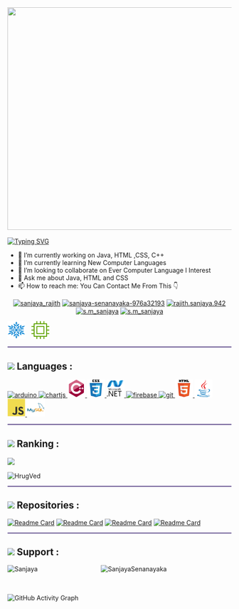 <img src="https://camo.githubusercontent.com/c1dcb74cc1c1835b1d716f5051499a2814c683c806b15f04b0eba492863703e9/68747470733a2f2f63646e2e6472696262626c652e636f6d2f75736572732f3733303730332f73637265656e73686f74732f363538313234332f6176656e746f2e676966" width="1000" height="500">

[![Typing SVG](https://readme-typing-svg.herokuapp.com?size=30&duration=10000&color=051367&background=FFD9B200&vCenter=true&width=700&height=100&lines=Hi+there+%F0%9F%91%8B%2C+My+Name+is+Rajith+Sanjaya)](https://git.io/typing-svg)

- 🔭 I’m currently working on Java, HTML ,CSS, C++ 
- 🌱 I’m currently learning New Computer Languages  
- 👯 I’m looking to collaborate on Ever Computer Language I Interest 
- 💬 Ask me about Java, HTML and CSS 
- 📫 How to reach me: You Can Contact Me From This 👇  

<p align="center">
<a href="https://twitter.com/sanjaya_rajith" target="blank"><img align="center" src="https://raw.githubusercontent.com/rahuldkjain/github-profile-readme-generator/master/src/images/icons/Social/twitter.svg" alt="sanjaya_rajith" height="30" width="40" /></a>
<a href="https://linkedin.com/in/sanjaya-senanayaka-976a32193" target="blank"><img align="center" src="https://raw.githubusercontent.com/rahuldkjain/github-profile-readme-generator/master/src/images/icons/Social/linked-in-alt.svg" alt="sanjaya-senanayaka-976a32193" height="30" width="40" /></a>
<a href="https://fb.com/rajith.sanjaya.942" target="blank"><img align="center" src="https://raw.githubusercontent.com/rahuldkjain/github-profile-readme-generator/master/src/images/icons/Social/facebook.svg" alt="rajith.sanjaya.942" height="30" width="40" /></a>
<a href="https://instagram.com/s.m_sanjaya" target="blank"><img align="center" src="https://raw.githubusercontent.com/rahuldkjain/github-profile-readme-generator/master/src/images/icons/Social/instagram.svg" alt="s.m_sanjaya" height="30" width="40" /></a>
<a href="href="mailto:sanjayasenanayaka11@gmail.com"" target="blank"><img align="center" src="https://img.icons8.com/color/480/000000/gmail-new.png" alt="s.m_sanjaya" height="40" width="40" /></a>
</p>

<a href='https://archiveprogram.github.com/'><img src='https://raw.githubusercontent.com/acervenky/animated-github-badges/master/assets/acbadge.gif' width='40' height='40'></a> <a href='https://docs.github.com/en/developers'><img src='https://raw.githubusercontent.com/acervenky/animated-github-badges/master/assets/devbadge.gif' width='40' height='40'></a> 

<hr style="height:2px;border-width:1;border-radius: 5px;color:#8080ff;background-color:#5F4B8BFF">

## <img src="https://media.giphy.com/media/iY8CRBdQXODJSCERIr/giphy.gif" width="30px"> Languages :

<p align="left"> <a href="https://www.arduino.cc/" target="_blank" rel="noreferrer"> <img src="https://cdn.worldvectorlogo.com/logos/arduino-1.svg" alt="arduino" width="40" height="40"/> </a> <a href="https://www.chartjs.org" target="_blank" rel="noreferrer"> <img src="https://www.chartjs.org/media/logo-title.svg" alt="chartjs" width="40" height="40"/> </a> <a href="https://www.w3schools.com/cpp/" target="_blank" rel="noreferrer"> <img src="https://raw.githubusercontent.com/devicons/devicon/master/icons/cplusplus/cplusplus-original.svg" alt="cplusplus" width="40" height="40"/> </a> <a href="https://www.w3schools.com/css/" target="_blank" rel="noreferrer"> <img src="https://raw.githubusercontent.com/devicons/devicon/master/icons/css3/css3-original-wordmark.svg" alt="css3" width="40" height="40"/> </a> <a href="https://dotnet.microsoft.com/" target="_blank" rel="noreferrer"> <img src="https://raw.githubusercontent.com/devicons/devicon/master/icons/dot-net/dot-net-original-wordmark.svg" alt="dotnet" width="40" height="40"/> </a> <a href="https://firebase.google.com/" target="_blank" rel="noreferrer"> <img src="https://www.vectorlogo.zone/logos/firebase/firebase-icon.svg" alt="firebase" width="40" height="40"/> </a> <a href="https://git-scm.com/" target="_blank" rel="noreferrer"> <img src="https://www.vectorlogo.zone/logos/git-scm/git-scm-icon.svg" alt="git" width="40" height="40"/> </a> <a href="https://www.w3.org/html/" target="_blank" rel="noreferrer"> <img src="https://raw.githubusercontent.com/devicons/devicon/master/icons/html5/html5-original-wordmark.svg" alt="html5" width="40" height="40"/> </a> <a href="https://www.java.com" target="_blank" rel="noreferrer"> <img src="https://raw.githubusercontent.com/devicons/devicon/master/icons/java/java-original.svg" alt="java" width="40" height="40"/> </a> <a href="https://developer.mozilla.org/en-US/docs/Web/JavaScript" target="_blank" rel="noreferrer"> <img src="https://raw.githubusercontent.com/devicons/devicon/master/icons/javascript/javascript-original.svg" alt="javascript" width="40" height="40"/> </a> <a href="https://www.mysql.com/" target="_blank" rel="noreferrer"> <img src="https://raw.githubusercontent.com/devicons/devicon/master/icons/mysql/mysql-original-wordmark.svg" alt="mysql" width="40" height="40"/> </a> </p>

<hr style="height:2px;border-width:1;border-radius: 5px;color:#8080ff;background-color:#5F4B8BFF">

## <img src="https://media.giphy.com/media/iY8CRBdQXODJSCERIr/giphy.gif" width="30px"> Ranking :

<img align="center" src = "https://github-readme-stats.vercel.app/api?username=Hypertext-Assassin-RSS&&show_icons=true&title_color=02D752&icon_color=bb2acf&text_color=b3b3ff&bg_color=0,000000,130F40">

<p><img align="center" src="https://github-readme-streak-stats.herokuapp.com/?user=Hypertext-Assassin-RSS&theme=yeblu" alt="HrugVed" /></p> 

<hr style="height:2px;border-width:1;border-radius: 5px;color:#8080ff;background-color:#5F4B8BFF">

## <img src="https://media1.giphy.com/media/3ya3f6h1RbMxDzEG0r/giphy.gif?cid=ecf05e47ekc5ox9z1eygzj18bhhwa7ds6h8nat0fa9cvjusi&rid=giphy.gif&ct=s" width="20px"> Repositories :

[![Readme Card](https://github-readme-stats.vercel.app/api/pin/?username=Hypertext-Assassin-RSS&repo=Fresh-Fruit&&show_icons=true&title_color=02D752&icon_color=bb2acf&text_color=b3b3ff&bg_color=0,000000,130F40)](https://github.com/Hypertext-Assassin-RSS/Fresh-Fruit)
[![Readme Card](https://github-readme-stats.vercel.app/api/pin/?username=Hypertext-Assassin-RSS&repo=C-plus-plus-Terminal-Calculator&&show_icons=true&title_color=02D752&icon_color=bb2acf&text_color=b3b3ff&bg_color=0,000000,130F40)](https://github.com/Hypertext-Assassin-RSS/C-plus-plus-Terminal-Calculator)
[![Readme Card](https://github-readme-stats.vercel.app/api/pin/?username=Hypertext-Assassin-RSS&repo=First-UI&&show_icons=true&title_color=02D752&icon_color=bb2acf&text_color=b3b3ff&bg_color=0,000000,130F40)](https://github.com/Hypertext-Assassin-RSS/First-UI)
[![Readme Card](https://github-readme-stats.vercel.app/api/pin/?username=Hypertext-Assassin-RSS&repo=NeelaCinema&&show_icons=true&title_color=02D752&icon_color=bb2acf&text_color=b3b3ff&bg_color=0,000000,130F40)](https://github.com/Hypertext-Assassin-RSS/NeelaCinema)

<hr style="height:2px;border-width:1;border-radius: 5px;color:#8080ff;background-color:#5F4B8BFF">

## <img src="https://media1.giphy.com/media/DnhfvCqrDXCaMWaFbQ/giphy.gif?cid=ecf05e47farj6o4d8zanuo4trvvpwif7o7qyh2231hl3q799&rid=giphy.gif&ct=s" width="25px"> Support :

<p ><a href="https://www.buymeacoffee.com/Sanjaya"> <img align="left" src="https://cdn.buymeacoffee.com/buttons/v2/default-yellow.png" height="50" width="210" alt="Sanjaya"/></a><a href="https://ko-fi.com/SanjayaSenanayaka"><img align="left" src="https://cdn.ko-fi.com/cdn/kofi3.png?v=3" height="50" width="210"  alt="SanjayaSenanayaka" /></a>
</p><br><br><br>


![GitHub Activity Graph](https://activity-graph.herokuapp.com/graph?username=Hypertext-Assassin-RSS&&&show_icons=true&title_color=02D752&icon_color=bb2acf&text_color=b3b3ff&bg_color=0,000000,130F40)  
